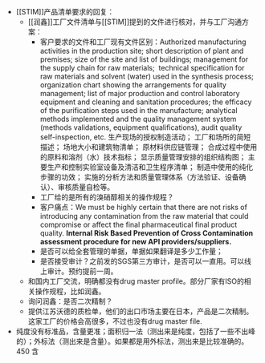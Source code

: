 - [[STIM]]产品清单要求的回复：
	- [[润鑫]]工厂文件清单与[[STIM]]提到的文件进行核对，并与工厂沟通方案：
		- 客户要求的文件和工厂现有文件区别：Authorized manufacturing activities in the production site; short description of plant and premises; size of the site and list of buildings; management for the supply chain for raw materials;  technical specification for raw materials and solvent (water) used in the synthesis process; organization chart showing the arrangements for quality management; list of major production and control laboratory equipment and cleaning and sanitation procedures; the efficacy of the purification steps used in the manufacture; analytical methods implemented and the quality management system (methods validations, equipment qualifications), audit quality self-inspection, etc. 生产现场的授权制造活动； 工厂和场所的简短描述； 场地大小和建筑物清单； 原材料供应链管理； 合成过程中使用的原料和溶剂（水）技术指标； 显示质量管理安排的组织结构图； 主要生产和控制实验室设备及清洁和卫生程序清单； 制造中使用的纯化步骤的功效； 实施的分析方法和质量管理体系（方法验证、设备确认）、审核质量自检等。
		- 工厂给的是所有的溴硝醇相关的操作规程？
		- 客户痛点：We must be highly certain that there are not risks of introducing any contamination from the raw material that could compromise or affect the final pharmaceutical final product quality. **Internal Risk Based Prevention of Cross Contamination assessment procedure for new API providers/suppliers.**
		- 是否可以给全套管理的单据，单据如果翻译是多少工作量；
		- 是否接受审计？之前发的SGS第三方审计，是否可以一直用。可以线上审计。预约提前一周。
	- 和国内工厂交流，明确都没有drug master profile。部分厂家有ISO的相关操作规程，比如润鑫。
	- 询问润鑫：是否二次精制？
	- 提供江苏沃德的质检单，他们的出口市场主要在日本，产品是二次精制。这家工厂的价格会高很多，不过也没有drug master file.
- 纯度没有标准品，含量更准；面积归一法（测出来是纯度，包括了一些不出峰的）；外标法（测出来是含量）。如果都是用外标法，测出来是比较准确的。450 含
